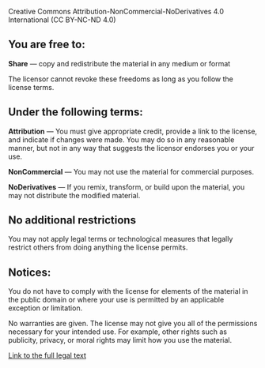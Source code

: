 Creative Commons Attribution-NonCommercial-NoDerivatives 4.0 International (CC
BY-NC-ND 4.0)

## You are free to:

**Share** — copy and redistribute the material in any medium or format

The licensor cannot revoke these freedoms as long as you follow the license
terms.

## Under the following terms:

**Attribution** — You must give appropriate credit, provide a link to the
license, and indicate if changes were made. You may do so in any reasonable
manner, but not in any way that suggests the licensor endorses you or your
use.

**NonCommercial** — You may not use the material for commercial purposes.

**NoDerivatives** — If you remix, transform, or build upon the material, you
may not distribute the modified material.

## No additional restrictions

You may not apply legal terms or technological measures that legally restrict
others from doing anything the license permits.

## Notices:

You do not have to comply with the license for elements of the material in the
public domain or where your use is permitted by an applicable exception or
limitation.

No warranties are given. The license may not give you all of the permissions
necessary for your intended use. For example, other rights such as publicity,
privacy, or moral rights may limit how you use the material.

[Link to the full legal text](https://creativecommons.org/licenses/by-nc-nd/4.0/legalcode)

